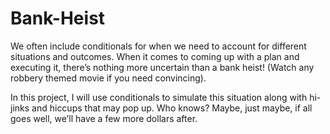 # Bank-Heist

We often include conditionals for when we need to account for different situations and outcomes. When it comes to coming up with a plan and executing it, there’s nothing more uncertain than a bank heist! (Watch any robbery themed movie if you need convincing).

In this project, I will use conditionals to simulate this situation along with hi-jinks and hiccups that may pop up. Who knows? Maybe, just maybe, if all goes well, we’ll have a few more dollars after.
